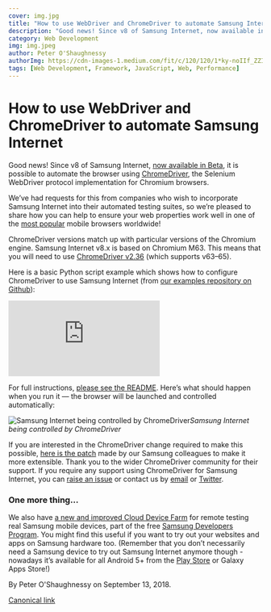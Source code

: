 ```yaml
---
cover: img.jpg
title: "How to use WebDriver and ChromeDriver to automate Samsung Internet"
description: "Good news! Since v8 of Samsung Internet, now available in Beta, it is possible to automate the browser using ChromeDriver, the Selenium WebDriver protocol implementation for Chromium browsers."
category: Web Development
img: img.jpeg
author: Peter O'Shaughnessy
authorImg: https://cdn-images-1.medium.com/fit/c/120/120/1*ky-noIIf_ZZIoGDsvfW3AA.jpeg
tags: [Web Development, Framework, JavaScript, Web, Performance]
---
```


# How to use WebDriver and ChromeDriver to automate Samsung Internet

Good news! Since v8 of Samsung Internet, [now available in Beta](https://medium.com/samsung-internet-dev/hello-samsung-internet-8-2-beta-521e4b215fb3), it is possible to automate the browser using [ChromeDriver](https://sites.google.com/a/chromium.org/chromedriver/), the Selenium WebDriver protocol implementation for Chromium browsers.

We’ve had requests for this from companies who wish to incorporate Samsung Internet into their automated testing suites, so we’re pleased to share how you can help to ensure your web properties work well in one of the [most popular](http://gs.statcounter.com/browser-market-share/mobile/worldwide/#monthly-201707-201807) mobile browsers worldwide!

ChromeDriver versions match up with particular versions of the Chromium engine. Samsung Internet v8.x is based on Chromium M63. This means that you will need to use [ChromeDriver v2.36](https://chromedriver.storage.googleapis.com/index.html?path=2.36/) (which supports v63–65).

Here is a basic Python script example which shows how to configure ChromeDriver to use Samsung Internet (from [our examples repository on Github](https://github.com/SamsungInternet/chromedriver-examples)):

<iframe src="https://medium.com/media/9f215185ea3c69c1a756b522214bd223" frameborder=0></iframe>

For full instructions, [please see the README](https://github.com/SamsungInternet/chromedriver-examples). Here’s what should happen when you run it — the browser will be launched and controlled automatically:

![Samsung Internet being controlled by ChromeDriver](https://cdn-images-1.medium.com/max/2000/1*2TUPEi_EfiBKQAZwtEg8Zw.gif)*Samsung Internet being controlled by ChromeDriver*

If you are interested in the ChromeDriver change required to make this possible, [here is the patch](https://chromium-review.googlesource.com/c/chromium/src/+/924441) made by our Samsung colleagues to make it more extensible. Thank you to the wider ChromeDriver community for their support. If you require any support using ChromeDriver for Samsung Internet, you can [raise an issue](https://github.com/SamsungInternet/support/issues) or contact us by [email](mailto:webadvocacy@samsung.com) or [Twitter](https://twitter.com/samsunginternet).

### One more thing…

We also have [a new and improved Cloud Device Farm](https://program.developer.samsung.com/cloud-device-farm-lp/) for remote testing real Samsung mobile devices, part of the free [Samsung Developers Program](https://program.developer.samsung.com/dashboard/cloud-device-farm/). You might find this useful if you want to try out your websites and apps on Samsung hardware too. (Remember that you don’t necessarily need a Samsung device to try out Samsung Internet anymore though - nowadays it’s available for all Android 5+ from the [Play Store](https://play.google.com/store/apps/details?id=com.sec.android.app.sbrowser&hl=en) or Galaxy Apps Store!)


By Peter O'Shaughnessy on September 13, 2018.

[Canonical link](https://medium.com/samsung-internet-dev/how-to-use-webdriver-and-chromedriver-to-automate-samsung-internet-e1249814823e)
